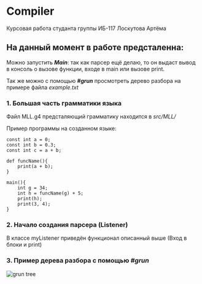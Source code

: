 # Сompiler
Курсовая работа студанта группы ИБ-117 Лоскутова Артёма

## На данный момент в работе предсталенна:

Можно запустить ***Main***: так как парсер ещё делаю, то он выдаст вывод в консоль о вызове функции, входе в main или вызове print.

Так же можно с помощью ***#grun*** просмотреть дерево разбора на примере файла *example.txt* 

### 1. Большая часть грамматики языка
Файл MLL.g4 предсталяющий грамматику находится в *src/MLL/*

Пример программы на созданном языке:

```
const int a = 0;
const int b = 0.3;
const int c = a + b;

def funcName(){
    print(a + b);
}

main(){
    int g = 34;
    int h = funcName(g) + 5;
    print(h);
    print(3, 4);
}
```

### 2. Начало создания парсера (Listener)

В классе myListener приведён функционал описанный выше (Вход в блоки и print)

### 3. Пример дерева разбора с помощью ***#grun***

![grun tree](https://github.com/irlyk/Compiler/blob/master/image.png)
